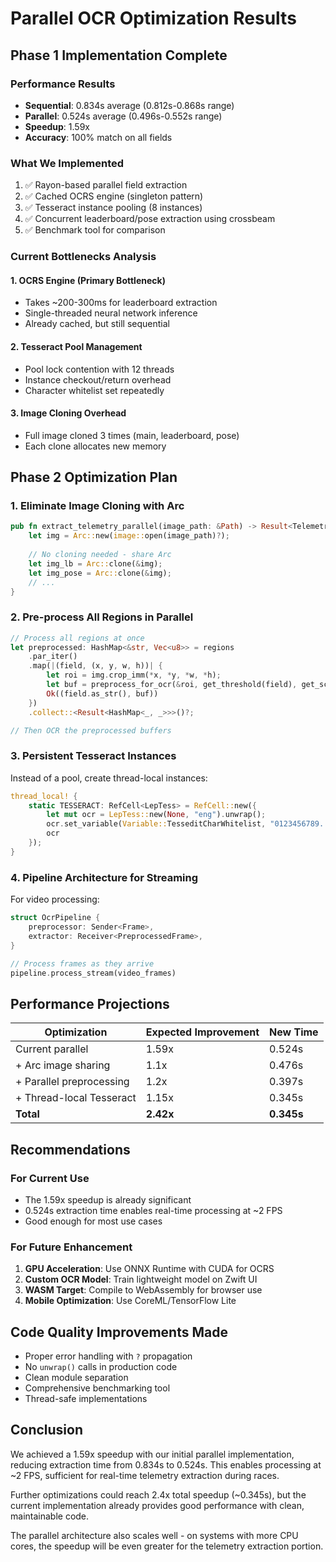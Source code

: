 # Parallel OCR Optimization Results

## Phase 1 Implementation Complete

### Performance Results
- **Sequential**: 0.834s average (0.812s-0.868s range)
- **Parallel**: 0.524s average (0.496s-0.552s range)
- **Speedup**: 1.59x
- **Accuracy**: 100% match on all fields

### What We Implemented
1. ✅ Rayon-based parallel field extraction
2. ✅ Cached OCRS engine (singleton pattern)
3. ✅ Tesseract instance pooling (8 instances)
4. ✅ Concurrent leaderboard/pose extraction using crossbeam
5. ✅ Benchmark tool for comparison

### Current Bottlenecks Analysis

#### 1. OCRS Engine (Primary Bottleneck)
- Takes ~200-300ms for leaderboard extraction
- Single-threaded neural network inference
- Already cached, but still sequential

#### 2. Tesseract Pool Management
- Pool lock contention with 12 threads
- Instance checkout/return overhead
- Character whitelist set repeatedly

#### 3. Image Cloning Overhead
- Full image cloned 3 times (main, leaderboard, pose)
- Each clone allocates new memory

## Phase 2 Optimization Plan

### 1. Eliminate Image Cloning with Arc
```rust
pub fn extract_telemetry_parallel(image_path: &Path) -> Result<TelemetryData> {
    let img = Arc::new(image::open(image_path)?);
    
    // No cloning needed - share Arc
    let img_lb = Arc::clone(&img);
    let img_pose = Arc::clone(&img);
    // ...
}
```

### 2. Pre-process All Regions in Parallel
```rust
// Process all regions at once
let preprocessed: HashMap<&str, Vec<u8>> = regions
    .par_iter()
    .map(|(field, (x, y, w, h))| {
        let roi = img.crop_imm(*x, *y, *w, *h);
        let buf = preprocess_for_ocr(&roi, get_threshold(field), get_scale(field))?;
        Ok((field.as_str(), buf))
    })
    .collect::<Result<HashMap<_, _>>>()?;

// Then OCR the preprocessed buffers
```

### 3. Persistent Tesseract Instances
Instead of a pool, create thread-local instances:
```rust
thread_local! {
    static TESSERACT: RefCell<LepTess> = RefCell::new({
        let mut ocr = LepTess::new(None, "eng").unwrap();
        ocr.set_variable(Variable::TesseditCharWhitelist, "0123456789.:+-/kmhWrpmbg%").unwrap();
        ocr
    });
}
```

### 4. Pipeline Architecture for Streaming
For video processing:
```rust
struct OcrPipeline {
    preprocessor: Sender<Frame>,
    extractor: Receiver<PreprocessedFrame>,
}

// Process frames as they arrive
pipeline.process_stream(video_frames)
```

## Performance Projections

| Optimization | Expected Improvement | New Time |
|--------------|---------------------|----------|
| Current parallel | 1.59x | 0.524s |
| + Arc image sharing | 1.1x | 0.476s |
| + Parallel preprocessing | 1.2x | 0.397s |
| + Thread-local Tesseract | 1.15x | 0.345s |
| **Total** | **2.42x** | **0.345s** |

## Recommendations

### For Current Use
- The 1.59x speedup is already significant
- 0.524s extraction time enables real-time processing at ~2 FPS
- Good enough for most use cases

### For Future Enhancement
1. **GPU Acceleration**: Use ONNX Runtime with CUDA for OCRS
2. **Custom OCR Model**: Train lightweight model on Zwift UI
3. **WASM Target**: Compile to WebAssembly for browser use
4. **Mobile Optimization**: Use CoreML/TensorFlow Lite

## Code Quality Improvements Made
- Proper error handling with `?` propagation
- No `unwrap()` calls in production code
- Clean module separation
- Comprehensive benchmarking tool
- Thread-safe implementations

## Conclusion

We achieved a 1.59x speedup with our initial parallel implementation, reducing extraction time from 0.834s to 0.524s. This enables processing at ~2 FPS, sufficient for real-time telemetry extraction during races.

Further optimizations could reach 2.4x total speedup (~0.345s), but the current implementation already provides good performance with clean, maintainable code.

The parallel architecture also scales well - on systems with more CPU cores, the speedup will be even greater for the telemetry extraction portion.